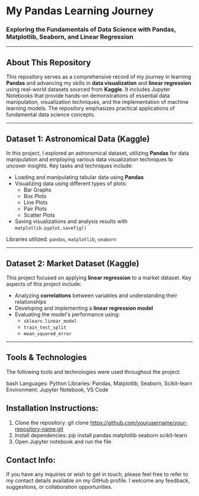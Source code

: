 # **My Pandas Learning Journey** 
### Exploring the Fundamentals of Data Science with Pandas, Matplotlib, Seaborn, and Linear Regression

---

## About This Repository

This repository serves as a comprehensive record of my journey in learning **Pandas** and advancing my skills in **data visualization** and **linear regression** using real-world datasets sourced from **Kaggle**. It includes Jupyter Notebooks that provide hands-on demonstrations of essential data manipulation, visualization techniques, and the implementation of machine learning models. The repository emphasizes practical applications of fundamental data science concepts.

---

## Dataset 1: Astronomical Data (Kaggle)

In this project, I explored an astronomical dataset, utilizing **Pandas** for data manipulation and employing various data visualization techniques to uncover insights. Key tasks and techniques include:

- Loading and manipulating tabular data using **Pandas**
- Visualizing data using different types of plots:
  - Bar Graphs
  - Box Plots
  - Line Plots
  - Pair Plots
  - Scatter Plots
- Saving visualizations and analysis results with `matplotlib.pyplot.savefig()`

Libraries utilized: `pandas`, `matplotlib`, `seaborn`

---

## Dataset 2: Market Dataset (Kaggle)

This project focused on applying **linear regression** to a market dataset. Key aspects of this project include:

- Analyzing **correlations** between variables and understanding their relationships
- Developing and implementing a **linear regression model**
- Evaluating the model's performance using:
  - `sklearn.linear_model`
  - `train_test_split`
  - `mean_squared_error`

---

## Tools & Technologies

The following tools and technologies were used throughout the project:

bash
Languages: Python
Libraries: Pandas, Matplotlib, Seaborn, Scikit-learn
Environment: Jupyter Notebook, VS Code

## Installation Instructions:
1. Clone the repository: git clone https://github.com/yourusername/your-repository-name.git
2. Install dependencies: pip install pandas matplotlib seaborn scikit-learn
3. Open Jupyter notebook and run the file

## Contact Info:

If you have any inquiries or wish to get in touch, please feel free to refer to my contact details available on my GitHub profile. I welcome any feedback, suggestions, or collaboration opportunities.

